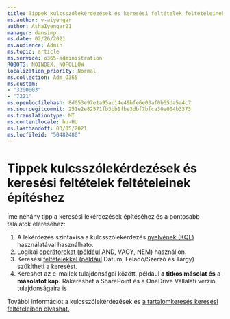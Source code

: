 ```yaml
---
title: Tippek kulcsszólekérdezések és keresési feltételek feltételeinek építéshez
ms.author: v-aiyengar
author: AshaIyengar21
manager: dansimp
ms.date: 02/26/2021
ms.audience: Admin
ms.topic: article
ms.service: o365-administration
ROBOTS: NOINDEX, NOFOLLOW
localization_priority: Normal
ms.collection: Adm_O365
ms.custom:
- "3200003"
- "7221"
ms.openlocfilehash: 8d653e97e1a95ac14e49bfe6e03af0b65da5a4c7
ms.sourcegitcommit: 251e2e82571fb3bb1fbe3dbf7bfca30e004b3373
ms.translationtype: MT
ms.contentlocale: hu-HU
ms.lasthandoff: 03/05/2021
ms.locfileid: "50482480"
---
```

# <a name="tips-for-building-keyword-queries-and-search-conditions"></a>Tippek kulcsszólekérdezések és keresési feltételek feltételeinek építéshez

Íme néhány tipp a keresési lekérdezések építéséhez és a pontosabb találatok eléréséhez:

1. A lekérdezés szintaxisa a kulcsszólekérdezés [nyelvének (KQL)](https://go.microsoft.com/fwlink/?linkid=2101591) használatával használható.
1. Logikai [operátorokat (például](https://go.microsoft.com/fwlink/?linkid=2101592) AND, VAGY, NEM) használjon.
1. Keresési [feltételekkel (például](https://go.microsoft.com/fwlink/?linkid=2102410) Dátum, Feladó/Szerző és Tárgy) szűkítheti a keresést.
1. Kereshet az e-mailek tulajdonságai között, például **a titkos másolat és** a **másolatot kap.** Rákereshet a SharePoint és a OneDrive Vállalati verzió tulajdonságaira is

További információt a kulcsszólekérdezések és [a tartalomkeresés keresési feltételeiben olvashat.](https://go.microsoft.com/fwlink/?linkid=2102411)

